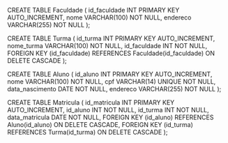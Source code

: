 CREATE TABLE Faculdade (
    id_faculdade INT PRIMARY KEY AUTO_INCREMENT,
    nome VARCHAR(100) NOT NULL,
    endereco VARCHAR(255) NOT NULL
);

CREATE TABLE Turma (
    id_turma INT PRIMARY KEY AUTO_INCREMENT,
    nome_turma VARCHAR(100) NOT NULL,
    id_faculdade INT NOT NULL,
    FOREIGN KEY (id_faculdade) REFERENCES Faculdade(id_faculdade) ON DELETE CASCADE
);

CREATE TABLE Aluno (
    id_aluno INT PRIMARY KEY AUTO_INCREMENT,
    nome VARCHAR(100) NOT NULL,
    cpf VARCHAR(14) UNIQUE NOT NULL,
    data_nascimento DATE NOT NULL,
    endereco VARCHAR(255) NOT NULL
);

CREATE TABLE Matricula (
    id_matricula INT PRIMARY KEY AUTO_INCREMENT,
    id_aluno INT NOT NULL,
    id_turma INT NOT NULL,
    data_matricula DATE NOT NULL,
    FOREIGN KEY (id_aluno) REFERENCES Aluno(id_aluno) ON DELETE CASCADE,
    FOREIGN KEY (id_turma) REFERENCES Turma(id_turma) ON DELETE CASCADE
);
